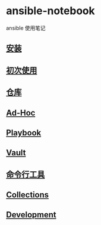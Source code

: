 # ansible-notebook

ansible 使用笔记

## [安装](install.md)

## [初次使用](Start.md)

## [仓库](Inverntory.md)

## [Ad-Hoc](Ad-Hoc.md)

## [Playbook](Playbook.md)

## [Vault](Vault.md)

## [命令行工具](command-line-tools.md)

## [Collections](collections.md)

## [Development](development/development.md)
